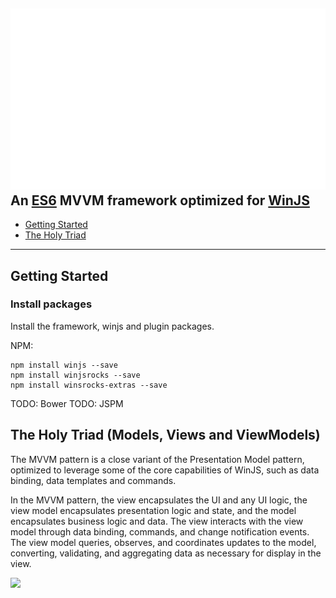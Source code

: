 [![logo]][winjsrocks-adddress]
An [ES6](http://www.ecma-international.org/ecma-262/6.0/) MVVM framework optimized for [WinJS](https://github.com/winjs/winjs)
----

- [Getting Started](#getting-started)
- [The Holy Triad](#the-holy-triad-models-views-and-viewmodels)

----
## Getting Started

### Install packages

Install the framework, winjs and plugin packages.

NPM:
```
npm install winjs --save
npm install winjsrocks --save
npm install winsrocks-extras --save
```
TODO: Bower
TODO: JSPM


## The Holy Triad (Models, Views and ViewModels)
The MVVM pattern is a close variant of the Presentation Model pattern, optimized to leverage some of the core capabilities of WinJS, such as data binding, data templates and commands.

In the MVVM pattern, the view encapsulates the UI and any UI logic, the view model encapsulates presentation logic and state, and the model encapsulates business logic and data. The view interacts with the view model through data binding, commands, and change notification events. The view model queries, observes, and coordinates updates to the model, converting, validating, and aggregating data as necessary for display in the view.

![](https://i-msdn.sec.s-msft.com/dynimg/IC448690.png)



[logo]: winjsrocks_animated.gif "WinJSRocks"
[winjsrocks-adddress]:    http://winjs.rocks

